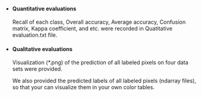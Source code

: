<ul>
  <li><h4>Quantitative evaluations</h4></li>
  Recall of each class, Overall accuracy, Average accuracy, Confusion matrix, Kappa coefficient, and etc. were recorded in Quatitative evaluation.txt file.
  
  <li><h4>Qualitative evaluations</h4></li>
  Visualization (*.png) of the prediction of all labeled pixels on four data sets were provided.
  
  We also provided the predicted labels of all labeled pixels (ndarray files), so that your can visualize them in your own color tables.
</ul>
